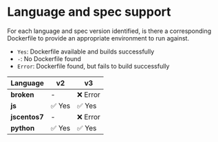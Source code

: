 # Language and spec support

For each language and spec version identified, is there a corresponding Dockerfile to provide an appropriate environment to run against.

- `Yes`: Dockerfile available and builds successfully
- `-`: No Dockerfile found
- `Error`: Dockerfile found, but fails to build successfully

| Language      | v2     | v3       |
|---------------|--------|----------|
| **broken**    | -      | ❌ Error |
| **js**        | ✅ Yes | ✅ Yes   |
| **jscentos7** | -      | ❌ Error |
| **python**    | ✅ Yes | ✅ Yes   |

